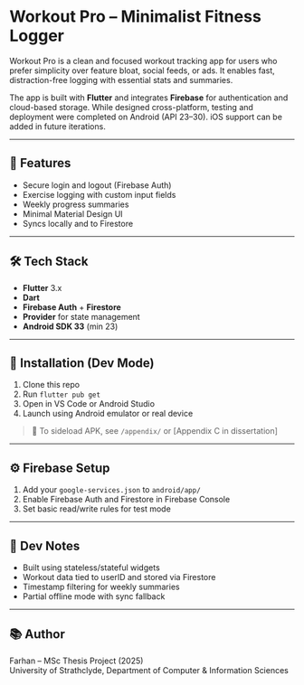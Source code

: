 
# Workout Pro – Minimalist Fitness Logger

Workout Pro is a clean and focused workout tracking app for users who prefer simplicity over feature bloat, social feeds, or ads. It enables fast, distraction-free logging with essential stats and summaries.

The app is built with **Flutter** and integrates **Firebase** for authentication and cloud-based storage. While designed cross-platform, testing and deployment were completed on Android (API 23–30). iOS support can be added in future iterations.

---

## 🚀 Features

- Secure login and logout (Firebase Auth)
- Exercise logging with custom input fields
- Weekly progress summaries
- Minimal Material Design UI
- Syncs locally and to Firestore

---

## 🛠️ Tech Stack

- **Flutter** 3.x
- **Dart**
- **Firebase Auth** + **Firestore**
- **Provider** for state management
- **Android SDK 33** (min 23)

---

## 📲 Installation (Dev Mode)

1. Clone this repo  
2. Run `flutter pub get`  
3. Open in VS Code or Android Studio  
4. Launch using Android emulator or real device

> 🔹 To sideload APK, see `/appendix/` or [Appendix C in dissertation]

---

## ⚙️ Firebase Setup

1. Add your `google-services.json` to `android/app/`
2. Enable Firebase Auth and Firestore in Firebase Console
3. Set basic read/write rules for test mode

---

## 📝 Dev Notes

- Built using stateless/stateful widgets  
- Workout data tied to userID and stored via Firestore  
- Timestamp filtering for weekly summaries  
- Partial offline mode with sync fallback

---

## 📚 Author

Farhan – MSc Thesis Project (2025)  
University of Strathclyde, Department of Computer & Information Sciences
